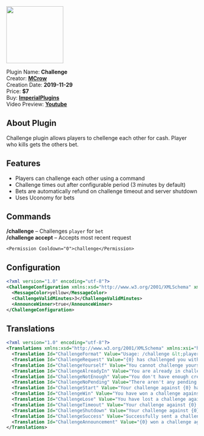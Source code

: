 <img src="/assets/images/Challenge.png" width="150" height="150" />

Plugin Name: **Challenge**  
Creator: [**MCrow**](steamcommunity.com/id/restoremonarchy)  
Creation Date: **2019-11-29**  
Price: **$7**  
Buy: [**ImperialPlugins**](https://imperialplugins.com/Products/Challenge)  
Video Preview: [**Youtube**](https://youtu.be/zGa1GaED9hQ)

## About Plugin
Challenge plugin allows players to chellenge each other for cash. Player who kills gets the others bet.

## Features
* Players can challenge each other using a command
* Challenge times out after configurable period (3 minutes by default)
* Bets are automatically refund on challenge timeout and server shutdown 
* Uses Uconomy for bets


## Commands
**/challenge** *<player> <bet>* – Challenges `player` for `bet`    
**/challenge accept** – Accepts most recent request  
```
<Permission Cooldown="0">challenge</Permission>
```

## Configuration
```xml
<?xml version="1.0" encoding="utf-8"?>
<ChallengeConfiguration xmlns:xsd="http://www.w3.org/2001/XMLSchema" xmlns:xsi="http://www.w3.org/2001/XMLSchema-instance">
  <MessageColor>yellow</MessageColor>
  <ChallengeValidMinutes>3</ChallengeValidMinutes>
  <AnnounceWinner>true</AnnounceWinner>
</ChallengeConfiguration>
```

## Translations
```xml
<?xml version="1.0" encoding="utf-8"?>
<Translations xmlns:xsd="http://www.w3.org/2001/XMLSchema" xmlns:xsi="http://www.w3.org/2001/XMLSchema-instance">
  <Translation Id="ChallengeFormat" Value="Usage: /challenge &lt;player&gt; &lt;bet&gt;" />
  <Translation Id="ChallengeRequest" Value="{0} has challenged you with bet on {1} credits!" />
  <Translation Id="ChallengeYourself" Value="You cannot challenge yourself" />
  <Translation Id="ChallengeAlreadyIn" Value="You are already in challenge against {0}" />
  <Translation Id="ChallengeNotEnough" Value="You don't have enough credits to bet" />
  <Translation Id="ChallengeNoPending" Value="There aren't any pending challenges to you" />
  <Translation Id="ChallengeStart" Value="Your challenge against {0} has started. Winner gets {1} credits!" />
  <Translation Id="ChallengeWin" Value="You have won a challenge against {0} and received {1} bet!" />
  <Translation Id="ChallengeLose" Value="You have lost a challenge against {0} and lost {1} bet!" />
  <Translation Id="ChallengeTimeout" Value="Your challenge against {0} timed out! Your {1} bet goes back to you!" />
  <Translation Id="ChallengeShutdown" Value="Your challenge against {0} has has been canceled due to server shutdown!" />
  <Translation Id="ChallengeSuccess" Value="Successfully sent a challenge request to {0} on {1} bet!" />
  <Translation Id="ChallengeAnnouncement" Value="{0} won a challenge against {1}!" />
</Translations>
```